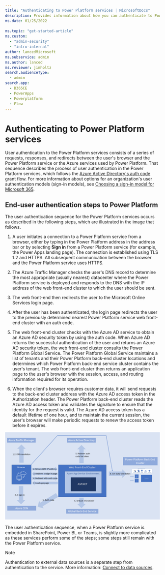 ```yaml
---
title: "Authenticating to Power Platform services | MicrosoftDocs"
description: Provides information about how you can authenticate to Power Platform services.
ms.date: 01/25/2022

ms.topic: "get-started-article"
ms.custom: 
  - "admin-security"
  - "intro-internal"
author: lancedMicrosoft
ms.subservice: admin
ms.author: lanced
ms.reviewer: jimholtz
search.audienceType: 
  - admin
search.app:
  - D365CE
  - PowerApps
  - Powerplatform
  - Flow
---
```

# Authenticating to Power Platform services

User authentication to the Power Platform services consists of a series of requests, responses, and redirects between the user's browser and the Power Platform service or the Azure services used by Power Platform. That sequence describes the process of user authentication in the Power Platform services, which follows the [Azure Active Directory's auth code](/azure/active-directory/develop/v2-oauth2-auth-code-flow) grant flow. For more information about options for an organization's user authentication models (sign-in models), see [Choosing a sign-in model for Microsoft 365](https://www.microsoft.com/microsoft-365/blog/2014/05/13/choosing-a-sign-in-model-for-office-365/).  

## End-user authentication steps to Power Platform

The user authentication sequence for the Power Platform services occurs as described in the following steps, which are illustrated in the image that follows.

1. A user initiates a connection to a Power Platform service from a browser, either by typing in the Power Platform address in the address bar or by selecting **Sign in** from a Power Platform service (for example, the Power Apps landing page). The connection is established using TLS 1.2 and HTTPS. All subsequent communication between the browser and the Power Platform service uses HTTPS.

2. The Azure Traffic Manager checks the user's DNS record to determine the most appropriate (usually nearest) datacenter where the Power Platform service is deployed and responds to the DNS with the IP address of the web front-end cluster to which the user should be sent.

3. The web front-end then redirects the user to the Microsoft Online Services login page.

4. After the user has been authenticated, the login page redirects the user to the previously determined nearest Power Platform service web front-end  cluster with an auth code.

5. The web front-end cluster checks with the Azure AD service to obtain an Azure AD security token by using the auth code. When Azure AD returns the successful authentication of the user and returns an Azure AD security token, the web front-end  cluster consults the Power Platform Global Service. The Power Platform Global Service maintains a list of tenants and their Power Platform back-end cluster locations and determines which Power Platform back-end service cluster contains the user's tenant. The web front-end  cluster then returns an application page to the user's browser with the session, access, and routing information required for its operation.

6. When the client's browser requires customer data, it will send requests to the back-end cluster address with the Azure AD access token in the Authorization header. The Power Platform back-end cluster reads the Azure AD access token and validates the signature to ensure that the identity for the request is valid. The Azure AD access token has a default lifetime of one hour, and to maintain the current session, the user's browser will make periodic requests to renew the access token before it expires.

  ![End user authentication sequence.](./media/EndUserAuthSequence.png "End user authentication sequence to Power Platform services with browser, Azure traffic Manager, Azure Content Delivery Network, the web front-end Azure Active Directly, and Power Platform back-end cluster.  Authentication to back-end data sources is separate.")

The user authentication sequence, when a Power Platform service is embedded in SharePoint, Power BI, or Teams, is slightly more complicated as these services perform some of the steps; some steps still remain with the Power Platform service.

> [!NOTE]
> Authentication to external data sources is a separate step from authentication to the service. More information: [Connect to data sources](connect-data-sources.md).


